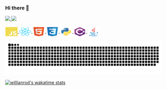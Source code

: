 ### Hi there 👋



<div>
  <a href="https://github.com/Xch4rt"/>
  

  <img height="180em" src="https://github-readme-stats.vercel.app/api?username=Xch4rt&show_icons=true&theme=dark"/>
  <img height="180em" src="https://github-readme-stats.vercel.app/api/top-langs/?username=Xch4rt&layout=compact&langs_count=7&theme=dark"/>
</div>
<div style="display: inline_block"><br>
  <img align="center" alt="Xch4rt-Js" height="30" width="40" src="https://raw.githubusercontent.com/devicons/devicon/master/icons/javascript/javascript-plain.svg">
  <img align="center" alt="Xch4rt-React" height="30" width="40" src="https://raw.githubusercontent.com/devicons/devicon/master/icons/react/react-original.svg">
  <img align="center" alt="Xch4rt-HTML" height="30" width="40" src="https://raw.githubusercontent.com/devicons/devicon/master/icons/html5/html5-original.svg">
  <img align="center" alt="Xch4rt-CSS" height="30" width="40" src="https://raw.githubusercontent.com/devicons/devicon/master/icons/css3/css3-original.svg">
  <img align="center" alt="Xch4rt-Python" height="30" width="40" src="https://raw.githubusercontent.com/devicons/devicon/master/icons/python/python-original.svg">
  <img align="center" alt="Xch4rt-Csharp" height="30" width="40" src="https://raw.githubusercontent.com/devicons/devicon/master/icons/csharp/csharp-original.svg">
  <img align="center" alt="Xch4rt-Java" height="30" width="40" src="https://raw.githubusercontent.com/devicons/devicon/master/icons/java/java-original.svg">
  
</div>

  ![Snake animation](https://github.com/Xch4rt/Xch4rt/blob/output/github-contribution-grid-snake.svg)

[![willianrod's wakatime stats](https://github-readme-stats.vercel.app/api/wakatime?Xch4rt=willianrod)](https://github.com/anuraghazra/github-readme-stats)
